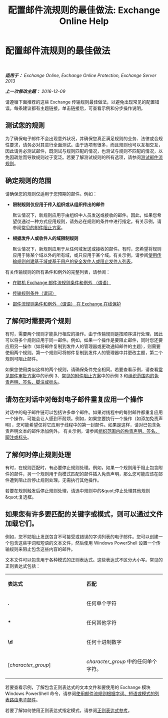 ﻿---
title: '配置邮件流规则的最佳做法: Exchange Online Help'
TOCTitle: 配置邮件流规则的最佳做法
ms:assetid: abd863c3-c0ce-42f3-9470-a573adc3cbba
ms:mtpsurl: https://technet.microsoft.com/zh-cn/library/Dn960147(v=EXCHG.150)
ms:contentKeyID: 65330365
ms.date: 05/23/2018
mtps_version: v=EXCHG.150
ms.translationtype: MT
---

# 配置邮件流规则的最佳做法

 

_**适用于：** Exchange Online, Exchange Online Protection, Exchange Server 2013_

_**上一次修改主题：** 2016-12-09_

请遵循下面推荐的这些 Exchange 传输规则最佳做法，以避免出现常见的配置错误。每条建议都有主题链接。单击链接后，可查看示例和分步操作说明。

## 测试您的规则

为了确保电子邮件不会出现意外状况，并确保您真正满足规则的业务、法律或合规性要求，请务必对其进行全面测试。由于选项有很多，而且规则也可以互相交互，因此请务必测试邮件，既测试与规则匹配的情况，也测试与规则不匹配的情况，以免因疏忽而导致规则过于宽泛。若要了解测试规则的所有选项，请参阅[测试邮件流规则](test-a-mail-flow-rule-exchange-2013-help.md)。

## 确定规则的范围

请确保您的规则仅适用于您预期的邮件。例如：

  - **限制规则仅应用于传入组织或从组织传出的邮件**
    
    默认情况下，新规则应用于由组织中人员发送或接收的邮件。因此，如果您希望仅通过一种方式应用规则，请务必在规则的条件中进行指定。有关示例，请参阅[常见的附件阻止方案](common-attachment-blocking-scenarios-for-mail-flow-rules-exchange-2013-help.md)。

  - **根据发件人或收件人的域限制规则**
    
    默认情况下，新规则应用于从任何域发送或接收的邮件。有时，您希望将规则应用于除某个域以外的所有域，或只应用于某个域。有关示例，请参阅[使用传输规则创建基于域或基于用户的安全发件人或阻止发件人列表](https://technet.microsoft.com/zh-cn/library/dn198251\(v=exchg.150\))。

有关传输规则的所有条件和例外的完整列表，请参阅：

  - [在联机 Exchange 邮件流规则条件和例外 （谓语）](https://technet.microsoft.com/zh-cn/library/jj919235\(v=exchg.150\))

  - [传输规则条件（谓词）](mail-flow-rule-conditions-and-exceptions-predicates-in-exchange-2013-exchange-2013-help.md)

  - [邮件流规则条件和例外 （谓语） 在 Exchange 在线保护](https://technet.microsoft.com/zh-cn/library/jj919234\(v=exchg.150\))

## 了解何时需要两个规则

有时，需要两个规则才能执行相应的操作。由于传输规则是按顺序进行处理，因此可以将多个规则应用于同一邮件。例如，如果一个操作是要阻止邮件，同时您还要应用另一操作（如将邮件复制到发件人的管理器或更改通知邮件的主题），则需要使用两个规则。第一个规则可将邮件复制到发件人的管理器中并更改主题，第二个规则可阻止邮件。

如果您使用类似这样的两个规则，请确保条件完全相同。若要查看示例，请查看[常见邮件审批方案](common-message-approval-scenarios-exchange-2013-help.md)中的示例 3、[常见的附件阻止方案](common-attachment-blocking-scenarios-for-mail-flow-rules-exchange-2013-help.md)中的示例 3 和[组织范围内的免责声明、签名、脚注或标头](organization-wide-disclaimers-signatures-footers-or-headers-exchange-online-help.md)。

## 请勿在对话中对每封电子邮件重复应用一个操作

对话中的电子邮件链可以包括许多单个邮件。如果对线程中的每封邮件都重复应用一个操作，可能会让人感到不耐烦。例如，如果您要执行一个操作（如添加免责声明），您可能希望仅将它应用于线程中的第一封邮件。如果是这样，请对已包含免责声明文本的邮件添加例外。 有关示例，请参阅[组织范围内的免责声明、签名、脚注或标头](organization-wide-disclaimers-signatures-footers-or-headers-exchange-online-help.md)。

## 了解何时停止规则处理

有时，在规则匹配时，有必要停止规则处理。例如，如果一个规则用于阻止包含附件的邮件，另一个规则用于向模式匹配的邮件插入免责声明，那么您可能应该在邮件遭到阻止后停止规则处理。无需执行其他操作。

若要在规则触发后停止规则处理，请选中规则中的\&quot;停止处理其他规则\&quot;复选框。

## 如果您有许多要匹配的关键字或模式，则可以通过文件加载它们。

例如，您不妨阻止发送包含不可接受或错误的字词列表的电子邮件。您可以创建一个包含这些字词和短语的文本文件，然后使用 Windows PowerShell 设置一个传输规则来阻止包含这些内容的邮件。

文本文件可以包含用于各种模式的正则表达式。这些表达式不区分大小写。常见的正则表达式包括：


<table>
<colgroup>
<col style="width: 50%" />
<col style="width: 50%" />
</colgroup>
<tbody>
<tr class="odd">
<td><p><strong>表达式</strong></p></td>
<td><p><strong>匹配</strong></p></td>
</tr>
<tr class="even">
<td><p><strong>.</strong></p></td>
<td><p>任何单个字符</p></td>
</tr>
<tr class="odd">
<td><p><strong>*</strong></p></td>
<td><p>任何其他字符</p></td>
</tr>
<tr class="even">
<td><p><strong>\d</strong></p></td>
<td><p>任何十进制数字</p></td>
</tr>
<tr class="odd">
<td><p>[<em>character_group</em>]</p></td>
<td><p><em>character_group</em> 中的任何单个字符。</p></td>
</tr>
</tbody>
</table>


若要查看示例，了解包含正则表达式的文本文件和要使用的 Exchange 模块 Windows PowerShell 命令，请参阅[使用邮件流规则根据字词、短语或模式的列表路由电子邮件](use-mail-flow-rules-to-route-email-based-on-a-list-of-words-phrases-or-patterns-exchange-2013-help.md)。

若要了解如何使用正则表达式指定模式，请参阅[正则表达式参考](https://go.microsoft.com/fwlink/p/?linkid=532394)。

